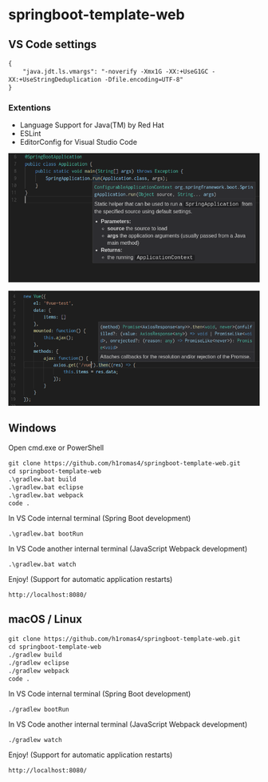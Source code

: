 # springboot-template-web

## VS Code settings

```
{
    "java.jdt.ls.vmargs": "-noverify -Xmx1G -XX:+UseG1GC -XX:+UseStringDeduplication -Dfile.encoding=UTF-8"
}
```

### Extentions

* Language Support for Java(TM) by Red Hat
* ESLint
* EditorConfig for Visual Studio Code

![vscode-java](./assets/vscode/vscode-java.png)

![vscode-js](./assets/vscode/vscode-js.png)

## Windows

Open cmd.exe or PowerShell

```
git clone https://github.com/h1romas4/springboot-template-web.git
cd springboot-template-web
.\gradlew.bat build
.\gradlew.bat eclipse
.\gradlew.bat webpack
code .
```

In VS Code internal terminal (Spring Boot development)

```
.\gradlew.bat bootRun
```

In VS Code another internal terminal (JavaScript Webpack development)

```
.\gradlew.bat watch
```

Enjoy! (Support for automatic application restarts)

```
http://localhost:8080/
```

## macOS / Linux

```
git clone https://github.com/h1romas4/springboot-template-web.git
cd springboot-template-web
./gradlew build
./gradlew eclipse
./gradlew webpack
code .
```

In VS Code internal terminal (Spring Boot development)

```
./gradlew bootRun
```

In VS Code another internal terminal (JavaScript Webpack development)

```
./gradlew watch
```

Enjoy! (Support for automatic application restarts)

```
http://localhost:8080/
```
